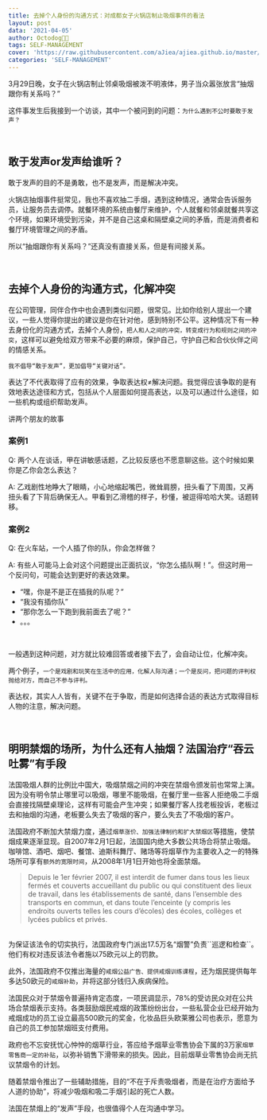 ```yaml
---
title: 去掉个人身份的沟通方式：对成都女子火锅店制止吸烟事件的看法
layout: post
data: '2021-04-05'
author: Octodog🐙🐶
tags: SELF-MANAGEMENT
cover: 'https://raw.githubusercontent.com/aJiea/ajiea.github.io/master/_posts/210405/COVER.JPG'
categories: 'SELF-MANAGEMENT'
---
```



3月29日晚，女子在火锅店制止邻桌吸烟被泼不明液体，男子当众嚣张放言“抽烟跟你有关系吗？”
<br/>

这件事发生后我接到一个访谈，其中一个被问到的问题：``为什么遇到不公时要敢于发声？``

<br/>


## 敢于发声or发声给谁听？
敢于发声的目的不是勇敢，也不是发声，而是解决冲突。
<br/>

火锅店抽烟事件挺常见，我也不喜欢抽二手烟，遇到这种情况，通常会告诉服务员，让服务员去调停。就餐环境的系统由餐厅来维护，个人就餐和邻桌就餐共享这个环境，如果环境受到污染，并不是自己这桌和隔壁桌之间的矛盾，而是消费者和餐厅环境管理之间的矛盾。
<br/>

所以“抽烟跟你有关系吗？”还真没有直接关系，但是有间接关系。

<br/>

## 去掉个人身份的沟通方式，化解冲突
在公司管理，同伴合作中也会遇到类似问题，很常见。比如你给别人提出一个建议，一些人觉得你提出的建议是你在针对他，感到特别不公平。这种情况下有一种去身份化的沟通方式，去掉个人身份，``把人和人之间的冲突，转变成行为和规则之间的冲突``，这样可以避免给双方带来不必要的麻烦，保护自己，守护自己和合伙伙伴之间的情感关系。
<br/>

``我不倡导“敢于发声”，更加倡导“关键对话”。``
<br/>

表达了不代表取得了应有的效果，争取表达权≠解决问题。我觉得应该争取的是有效地表达途径和方式，包括从个人层面如何提高表达，以及可以通过什么途径，如一些机构或组织帮助发声。
<br/>

讲两个朋友的故事
<br/>

### 案例1
Q: 两个人在谈话，甲在讲敏感话题，乙比较反感也不愿意聊这些。这个时候如果你是乙你会怎么表达？

A: 乙戏剧性地睁大了眼睛，小心地缩起嘴巴，微耸肩膀，扭头看了下周围，又再扭头看了下背后确保无人。甲看到乙滑稽的样子，秒懂，被逗得哈哈大笑。话题转移。
<br/>

### 案例2
Q: 在火车站，一个人插了你的队，你会怎样做？

A: 有些人可能马上会对这个问题提出正面抗议，“你怎么插队啊！”。但这时用一个反问句，可能会达到更好的表达效果。
- “嘿，你是不是正在插我的队呢？”
- “我没有插你队”
- “那你怎么一下跑到我前面去了呢？”
- 。。。

<br/>

一般遇到这种问题，对方就比较难回答或者接下去了，会自动让位，化解冲突。
<br/>

两个例子，``一个是戏剧和玩笑在生活中的应用，化解人际沟通；一个是反问，把问题的评判权抛给对方，而自己不参与评判。``
<br/>

表达权，其实人人皆有，关键不在于争取，而是如何选择合适的表达方式取得目标人物的注意，解决问题。

<br/>

## 明明禁烟的场所，为什么还有人抽烟？法国治疗“吞云吐雾”有手段
法国吸烟人群的比例比中国大，吸烟禁烟之间的冲突在禁烟令颁发前也常常上演。因为没有明令禁止哪里可以吸烟，哪里不能吸烟，在餐厅里一些客人拒绝吸二手烟会直接找隔壁桌理论，这样有可能会产生冲突；如果餐厅客人找老板投诉，老板过去和抽烟的沟通，老板要么失去了吸烟的客户，要么失去了不吸烟的客户。
<br/>

法国政府不断加大禁烟力度，通过``烟草涨价、加强法律制约和扩大禁烟区``等措施，使禁烟成果逐渐显现。自2007年2月1日起，法国国内绝大多数公共场合将禁止吸烟。咖啡馆、酒吧、烟吧、餐馆、迪斯科舞厅、赌场等将烟草作为主要收入之一的特殊场所可享有``额外的宽限时间``，从2008年1月1日开始也将全面禁烟。
<br/>

> Depuis le 1er février 2007, il est interdit de fumer dans tous les lieux fermés et couverts accueillant du public ou qui constituent des lieux de travail, dans les établissements de santé, dans l’ensemble des transports en commun, et dans toute l’enceinte (y compris les endroits ouverts telles les cours d’écoles) des écoles, collèges et lycées publics et privés.

<br/>
为保证该法令的切实执行，法国政府专门派出17.5万名“烟警”负责``巡逻和检查``。他们有权对违反该法令者施以75欧元以上的罚款。
<br/>

此外，法国政府不仅推出海量的``戒烟公益广告、提供戒烟训练课程``，还为烟民提供每年多达50欧元的``戒烟补助``，并将这部分钱归入疾病保险。
<br/>

法国民众对于禁烟令普遍持肯定态度，一项民调显示，78%的受访民众对在公共场合禁烟表示支持。各类鼓励烟民戒烟的政策纷纷出台，一些私营企业已经开始为戒烟成功的员工设立最高500欧元的奖金，化妆品巨头欧莱雅公司也表示，愿意为自己的员工参加禁烟班支付费用。
<br/>

政府也不忘安抚忧心忡忡的烟草行业，答应给予烟草业零售协会下属的3万家``烟草零售商一定的补贴``，以弥补销售下滑带来的损失。因此，目前烟草业零售协会尚无抗议禁烟令的计划。
<br/>

随着禁烟令推出了一些辅助措施，目的“不在于斥责吸烟者，而是在治疗方面给予人道的协助”，将减少吸烟和吸二手烟引起的死亡人数。
<br/>

法国在禁烟上的“发声”手段，也很值得个人在沟通中学习。
